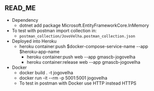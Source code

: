 ## READ_ME

* Dependency
  * dotnet add package Microsoft.EntityFrameworkCore.InMemory
* To test with postman import collection in: 
  * ```postman_collection/JovoVelha.postman_collection.json```
* Deployed into Heroku
  * heroku container:push $docker-compose-service-name --app $heroku-app-name
    * heroku container:push web --app gmascb-jogovelha
    * heroku container:release web --app gmascb-jogovelha
* Docker
  * docker build . -t jogovelha
  * docker run -it --rm -p 5001:5001 jogovelha
  * To test in postman with Docker use HTTP instead HTTPS